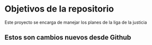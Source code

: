 # Objetivos de la repositorio

Este proyecto se encarga de manejar los planes de la liga de la justicia


## Estos son cambios nuevos desde Github

